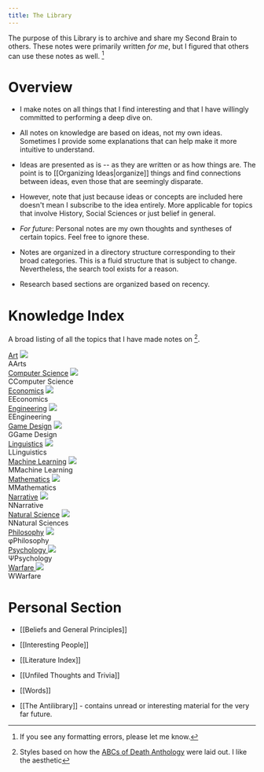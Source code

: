 ```yaml
---
title: The Library
---
```

The purpose of this Library is to archive and share my Second Brain to others. These notes were primarily written *for me*, but I figured that others can use these notes as well. [^1]

[^1]: If you see any formatting errors, please let me know.
# Overview
* I make notes on all things that I find interesting and that I have willingly committed to performing a deep dive on.
* All notes on knowledge are based on ideas, not my own ideas. Sometimes I provide some explanations that can help make it more intuitive to understand. 
* Ideas are presented as is -- as they are written or as how things are. The point is to [[Organizing Ideas|organize]] things and find connections between ideas, even those that are seemingly disparate. 
* However, note that just because ideas or concepts are included here doesn't mean I subscribe to the idea entirely. More applicable for topics that involve History, Social Sciences or just belief in general. 

* *For future*: Personal notes are my own thoughts and syntheses of certain topics. Feel free to ignore these.
* Notes are organized in a directory structure corresponding to their broad categories. This is a fluid structure that is subject to change. Nevertheless, the search tool exists for a reason.
* Research based sections are organized based on recency.

# Knowledge Index
A broad listing of all the topics that I have made notes on [^2]. 

[^2]: Styles based on how the [ABCs of Death Anthology](https://scp-wiki.wikidot.com/scp-anthology-hub) were laid out. I like the aesthetic 

<div class="custom-index-container">

<div class="custom-index-card">
	<a href="/details/arts">Art</a>
	<img src="https://static.vecteezy.com/system/resources/thumbnails/000/696/278/small/textured-black-background.jpg"  class="image">
	<div class="custom-index-title"><span>A</span><span>Arts</span></div>
</div>

<div class="custom-index-card">
	<a href="/details/computer-science">Computer Science</a>
	<img src="https://static.vecteezy.com/system/resources/thumbnails/000/696/278/small/textured-black-background.jpg"  class="image">
	<div class="custom-index-title"><span>C</span><span>Computer Science</span></div>
</div>

<div class="custom-index-card">
	<a href="/details/economics">Economics</a>
	<img src="https://static.vecteezy.com/system/resources/thumbnails/000/696/278/small/textured-black-background.jpg"  class="image">
	<div class="custom-index-title"><span>E</span><span>Economics</span></div>
</div>

<div class="custom-index-card">
	<a href="/details/engineering">Engineering</a>
	<img src="https://static.vecteezy.com/system/resources/thumbnails/000/696/278/small/textured-black-background.jpg"  class="image">
	<div class="custom-index-title"><span>E</span><span>Engineering</span></div>
</div>

<div class="custom-index-card">
	 <a href="/details/game-design">Game Design</a>
	 <img src="https://static.vecteezy.com/system/resources/thumbnails/000/696/278/small/textured-black-background.jpg"  class="image">
	<div class="custom-index-title"><span>G</span><span>Game Design</span></div>
</div>

<div class="custom-index-card">
	<a href="/details/linguistics">Linguistics</a>
	<img src="https://static.vecteezy.com/system/resources/thumbnails/000/696/278/small/textured-black-background.jpg"  class="image">
	<div class="custom-index-title"><span>L</span><span>Linguistics</span></div>
</div>

<div class="custom-index-card">
	<a href="/details/machine-learning">Machine Learning</a>
	<img src="https://static.vecteezy.com/system/resources/thumbnails/000/696/278/small/textured-black-background.jpg"  class="image">
	<div class="custom-index-title"><span>M</span><span>Machine Learning</span></div>
</div>

<div class="custom-index-card">
	<a href="/details/mathematics">Mathematics</a>
	<img src="https://static.vecteezy.com/system/resources/thumbnails/000/696/278/small/textured-black-background.jpg"  class="image">
	<div class="custom-index-title"><span>M</span><span>Mathematics</span></div>
</div>

<div class="custom-index-card">
	<a href="/details/narrative">Narrative</a>
	<img src="https://static.vecteezy.com/system/resources/thumbnails/000/696/278/small/textured-black-background.jpg"  class="image">
	<div class="custom-index-title"><span>N</span><span>Narrative</span></div>
</div>

<div class="custom-index-card">
	<a href="/details/natural-sciences">Natural Science</a>
	<img src="https://static.vecteezy.com/system/resources/thumbnails/000/696/278/small/textured-black-background.jpg"  class="image">
	<div class="custom-index-title"><span>N</span><span>Natural Sciences</span></div>
</div>

<div class="custom-index-card">
	<a href="/details/philosophy">Philosophy</a>
	<img src="https://static.vecteezy.com/system/resources/thumbnails/000/696/278/small/textured-black-background.jpg"  class="image">
	<div class="custom-index-title"><span>φ</span><span>Philosophy</span></div>
</div>

<div class="custom-index-card">
	<a href="/details/psychology">Psychology </a>
	<img src="https://static.vecteezy.com/system/resources/thumbnails/000/696/278/small/textured-black-background.jpg"  class="image">
	<div class="custom-index-title"><span>Ψ</span><span>Psychology</span></div>
</div>

<div class="custom-index-card">
	<a href="/details/warfare">Warfare </a>
	<img src="https://static.vecteezy.com/system/resources/thumbnails/000/696/278/small/textured-black-background.jpg"  class="image">
	<div class="custom-index-title"><span>W</span><span>Warfare</span></div>
</div>
</div>


# Personal Section
* [[Beliefs and General Principles]]
* [[Interesting People]]
* [[Literature Index]]
* [[Unfiled Thoughts and Trivia]] 
* [[Words]]

* [[The Antilibrary]] - contains unread or interesting material for the very far future.